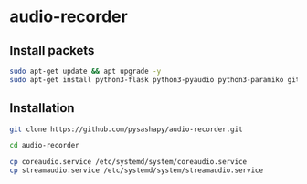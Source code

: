 # audio-recorder

## Install packets
```Bash	
sudo apt-get update && apt upgrade -y
sudo apt-get install python3-flask python3-pyaudio python3-paramiko git
```
## Installation
```Bash	
git clone https://github.com/pysashapy/audio-recorder.git
```
```Bash
cd audio-recorder
```
```Bash	
cp coreaudio.service /etc/systemd/system/coreaudio.service
cp streamaudio.service /etc/systemd/system/streamaudio.service
```
